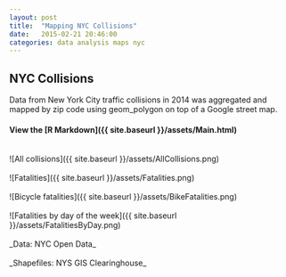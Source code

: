 ```yaml
---
layout: post
title:  "Mapping NYC Collisions"
date:   2015-02-21 20:46:00
categories: data analysis maps nyc
---
```

## NYC Collisions
Data from New York City traffic collisions in 2014 was aggregated and mapped by zip code using geom_polygon on top of a Google street map.

#### View the [R Markdown]({{ site.baseurl }}/assets/Main.html)
<br />
![All collisions]({{ site.baseurl }}/assets/AllCollisions.png)
<br /><br />
![Fatalities]({{ site.baseurl }}/assets/Fatalities.png)
<br /><br />
![Bicycle fatalities]({{ site.baseurl }}/assets/BikeFatalities.png)
<br /><br />
![Fatalities by day of the week]({{ site.baseurl }}/assets/FatalitiesByDay.png)
<br /><br />
_Data:  NYC Open Data_ 
<br /><br />
_Shapefiles:  NYS GIS Clearinghouse_

